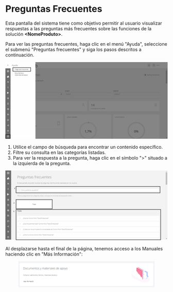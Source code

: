 # Preguntas Frecuentes

Esta pantalla del sistema tiene como objetivo permitir al usuario visualizar respuestas a las preguntas más frecuentes sobre las funciones de la solución **\<NomeProduto>**.

Para ver las preguntas frecuentes, haga clic en el menú "Ayuda", seleccione el submenú "Preguntas frecuentes" y siga los pasos descritos a continuación.

![](<../../.gitbook/assets/0 (18).png>)

1. Utilice el campo de búsqueda para encontrar un contenido específico.
2. Filtre su consulta en las categorías listadas.
3. Para ver la respuesta a la pregunta, haga clic en el símbolo ">" situado a la izquierda de la pregunta.

![](<../../.gitbook/assets/1 (18).png>)

Al desplazarse hasta el final de la página, tenemos acceso a los Manuales haciendo clic en "Más Información":

<figure><img src="../../.gitbook/assets/image (145).png" alt=""><figcaption></figcaption></figure>
